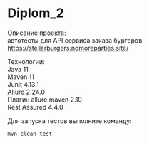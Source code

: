 # Diplom_2

Описание проекта: <br/>
автотесты для API сервиса заказа бургеров https://stellarburgers.nomoreparties.site/

Технологии:<br/>
Java 11<br/>
Maven 11<br/>
Junit 4.13.1<br/>
Allure 2.24.0<br/>
Плагин allure maven 2.10<br/>
Rest Assured 4.4.0<br/>

Для запуска тестов выполните команду:

```sh
mvn clean test
```
